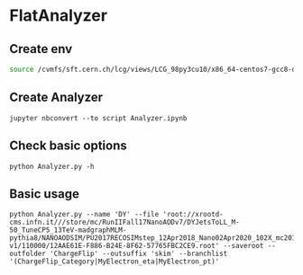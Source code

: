 # FlatAnalyzer

## Create env

```bash
source /cvmfs/sft.cern.ch/lcg/views/LCG_98py3cu10/x86_64-centos7-gcc8-opt/setup.sh
```

## Create Analyzer

```
jupyter nbconvert --to script Analyzer.ipynb

```
## Check basic options

```
python Analyzer.py -h
````


## Basic usage

```
python Analyzer.py --name 'DY' --file 'root://xrootd-cms.infn.it///store/mc/RunIIFall17NanoAODv7/DYJetsToLL_M-50_TuneCP5_13TeV-madgraphMLM-pythia8/NANOAODSIM/PU2017RECOSIMstep_12Apr2018_Nano02Apr2020_102X_mc2017_realistic_v8-v1/110000/12AAE61E-F886-B24E-8F62-57765FBC2CE9.root' --saveroot --outfolder 'ChargeFlip' --outsuffix 'skim' --branchlist '(ChargeFlip_Category|MyElectron_eta|MyElectron_pt)'
```